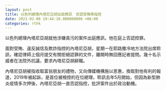 ```yaml
---
layout: post
title: 以色列總理內塔尼亞胡出庭應訊　否認受賄等指控
date: 2021-02-08 19:44:10.000000000 +08:00
categories: rthk
---
```


以色列總理內塔尼亞胡就他涉嫌貪污的案件出庭應訊，他在庭上否認控罪。

面對受賄、違反誠信及欺詐指控的內塔尼亞胡，星期一在耶路撒冷地方法院出席聆訊，確認律師上個月提交有關拒絕認罪的文件，離開時無回應記者提問。幾十名示威者在法院外抗議，要求內塔尼亞胡辭職。

內塔尼亞胡被指收取富翁朋友的禮物，又向傳媒機構施以恩惠，換取對他有利的報道，2019年被起訴，是首位被檢控的在位總理，聆訊去年5月開始，但因為新型肺炎疫情多次押後，內塔尼亞胡一直否認指控，批評案件出於政治動機。
